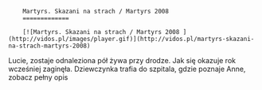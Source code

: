 
        Martyrs. Skazani na strach / Martyrs 2008 
        =============
        
        [![Martyrs. Skazani na strach / Martyrs 2008 ](http://vidos.pl/images/player.gif)](http://vidos.pl/martyrs-skazani-na-strach-martyrs-2008)
        
        
 Lucie, zostaje odnaleziona pół żywa przy drodze. Jak się okazuje rok wcześniej zaginęła. Dziewczynka trafia do szpitala, gdzie poznaje Anne, zobacz pełny opis
    